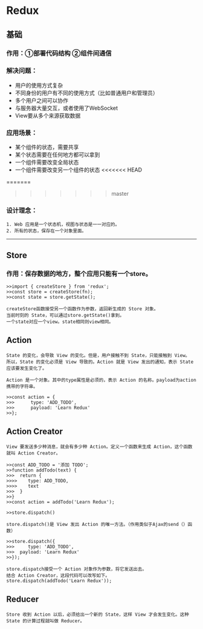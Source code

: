 # Redux
## 基础
### 作用：①部署代码结构	②组件间通信
### 解决问题：
  * 用户的使用方式复杂
  * 不同身份的用户有不同的使用方式（比如普通用户和管理员）
  * 多个用户之间可以协作
  * 与服务器大量交互，或者使用了WebSocket
  * View要从多个来源获取数据

### 应用场景：
  * 某个组件的状态，需要共享
  * 某个状态需要在任何地方都可以拿到
  * 一个组件需要改变全局状态
  * 一个组件需要改变另一个组件的状态
<<<<<<< HEAD

=======
  
>>>>>>> master
### 设计理念：
	1. Web 应用是一个状态机，视图与状态是一一对应的。
	2. 所有的状态，保存在一个对象里面。
-------------------------------------------------------------
## Store

### 作用：保存数据的地方，整个应用只能有一个store。

	>>import { createStore } from 'redux';
	>>const store = createStore(fn);
	>>const state = store.getState();

	createStore函数接受另一个函数作为参数，返回新生成的 Store 对象。
	当前时刻的 State，可以通过store.getState()拿到。
	一个state对应一个view。state相同则view相同。

## Action

	State 的变化，会导致 View 的变化。但是，用户接触不到 State，只能接触到 View。
	所以，State 的变化必须是 View 导致的。Action 就是 View 发出的通知，表示 State 应该要发生变化了。

	Action 是一个对象。其中的type属性是必须的，表示 Action 的名称。payload为action携带的字符串。

	>>const action = {
	>>> 	 type: 'ADD_TODO',
	>>> 	 payload: 'Learn Redux'
	>>};

## Action Creator

	View 要发送多少种消息，就会有多少种 Action。定义一个函数来生成 Action，这个函数就叫 Action Creator。

	>>const ADD_TODO = '添加 TODO';
	>>function addTodo(text) {
	>>>  return {
	>>>>    type: ADD_TODO,
	>>>>    text
	>>>  }
	>>}
	>>const action = addTodo('Learn Redux');

	>>store.dispatch()

	store.dispatch()是 View 发出 Action 的唯一方法。（作用类似于Ajax的send（）函数）

	>>store.dispatch({
	>>> 	type: 'ADD_TODO',
	>>>  payload: 'Learn Redux'
	>>});

	store.dispatch接受一个 Action 对象作为参数，将它发送出去。
	结合 Action Creator，这段代码可以改写如下。
	store.dispatch(addTodo('Learn Redux'));

## Reducer

	Store 收到 Action 以后，必须给出一个新的 State，这样 View 才会发生变化。这种 State 的计算过程就叫做 Reducer。






